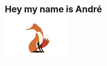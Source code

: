# Hey my name is André <img src="https://raw.githubusercontent.com/Unp1xelt/Unp1xelt/main/fox.gif" width="200px" height="150px" />
